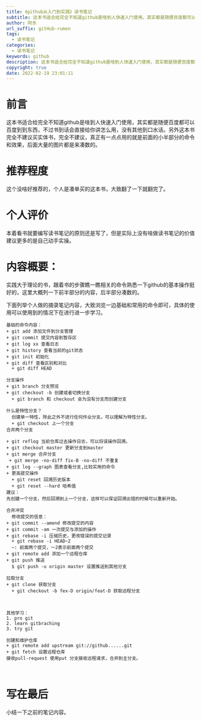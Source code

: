 ```yaml
---
title: 《github从入门到实践》读书笔记
subtitle: 这本书适合给完全不知道github是啥到人快速入门使用，其实都是随便百度都可以百度到到东西
author: 阿东
url_suffix: gitHub-rumen
tags:
  - 读书笔记
categories:
  - 读书笔记
keywords: github
description: 这本书适合给完全不知道github是啥到人快速入门使用，其实都是随便百度都可以百度到到东西
copyright: true
date: 2022-02-19 23:01:11
---
```


# 前言

  这本书适合给完全不知道github是啥到人快速入门使用，其实都是随便百度都可以百度到到东西，不过书到话会直接给你讲怎么用，没有其他到口水话。另外这本书完全不建议买实体书，完全不建议，真正有一点点用的就是前面的小半部分的命令和效果，后面大量的图片都是来凑数的。

# 推荐程度

  这个没啥好推荐的，个人是凑单买的这本书，大致翻了一下就翻完了。

# 个人评价

  本着看书就要编写读书笔记的原则还是写了，但是实际上没有啥做读书笔记的价值建议更多的是自己动手实操。

 <!-- more -->

# 内容概要：

  实践大于理论的书，跟着书的步骤瞧一瞧相关的命令熟悉一下github的基本操作挺好的，这里大概列一下前半部分的内容，后半部分凑数的。

  下面列举个人做的摘录笔记内容，大致浏览一边基础和常用的命令即可，具体的使用可以使用到的情况下在进行进一步学习。

```Git
基础的命令内容：
+ git add 添加文件到分支管理
+ git commit 提交内容到暂存区
+ git log xx 查看日志
+ git history 查看当前的git状态
+ git init 初始化
+ git diff 查看区别和对比
  + git diff HEAD
  
分支操作
+ git branch 分支预览
+ git checkout -b 创建或者切换分支
  + git branch 和 checkout 会为没有分支而创建分支

什么是特性分支？
  创建单一特性，除此之外不进行任何作业分支。可以理解为特性分支。
  + git checkout 上一个分支
合并两个分支

+ git reflog 当前仓库过去操作日志，可以将误操作回溯。
+ git checkout master 更新分支到master
+ git merge 合并分支
 + git merge -no-diff fix-B -no-diff 不重复
+ git log --graph 图表查看分支,比较实用的命令
+ 更高提交操作
  + git reset 回溯历史版本
  + git reset --hard 哈希值
建议：
先创建一个分支，然后回溯到上一个分支，这样可以保证回溯出错的时候可以重新开始。

合并冲突
  修改提交的信息：
+ git commit --amend 修改提交的内容
+ git commit -am 一次提交与添加的操作
+ git rebase -i 压缩历史，更改错误的提交记录
  + git rebase -i HEAD~2 
  ~: 前面两个提交，～2表示前面两个提交
+ git remote add 添加一个远程仓库
+ git push 推送
  $ git push -u origin master 设置推送到其他分支

拉取分支
+ git clone 获取分支
  + git checkout -b fex-D origin/feat-D 获取远程分支



其他学习：
1. pro git
2. learn gitbraching
3. try git

创建和维护仓库
+ git remote add upstream git://github......git
+ git fetch 设置远程仓库
接收pull-request 使用put 分支接收远程请求，合并到主分支。



```



# 写在最后

  小结一下之前的笔记内容。